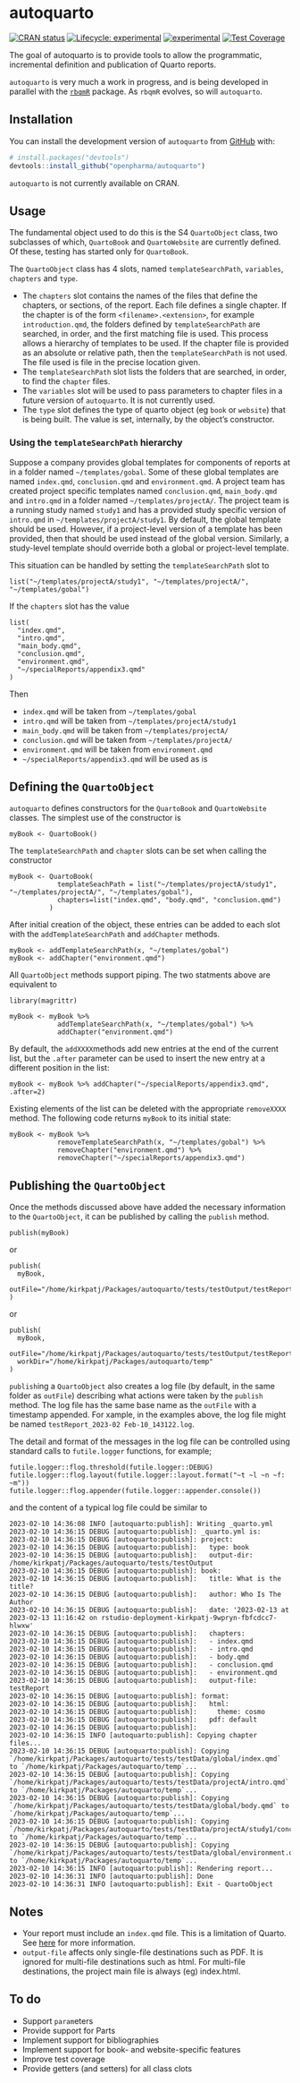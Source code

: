 
<!-- README.md is generated from README.Rmd. Please edit that file -->

# autoquarto

<!-- badges: start -->

[![CRAN
status](https://www.r-pkg.org/badges/version/autoquarto)](https://CRAN.R-project.org/package=autoquarto)
[![Lifecycle:
experimental](https://img.shields.io/badge/lifecycle-experimental-orange.svg)](https://lifecycle.r-lib.org/articles/stages.html#experimental)
[![experimental](https://github.com/openpharma/autoquarto/actions/workflows/experimental.yaml/badge.svg)](https://github.com/openpharma/autoquarto/actions/workflows/experimental.yaml)
[![Test
Coverage](https://raw.githubusercontent.com/openpharma/autoquarto/_xml_coverage_reports/data/main/badge.svg)](https://github.com/openpharma/autoquarto/blob/_xml_coverage_reports/data/main/coverage.xml)<!-- badges: end -->

The goal of autoquarto is to provide tools to allow the programmatic,
incremental definition and publication of Quarto reports.

`autoquarto` is very much a work in progress, and is being developed in
parallel with the [`rbqmR`](https://openpharma.github.io/rbqmR/main/)
package. As `rbqmR` evolves, so will `autoquarto`.

## Installation

You can install the development version of `autoquarto` from
[GitHub](https://github.com/) with:

``` r
# install.packages("devtools")
devtools::install_github("openpharma/autoquarto")
```

`autoquarto` is not currently available on CRAN.

## Usage

The fundamental object used to do this is the S4 `QuartoObject` class,
two subclasses of which, `QuartoBook` and `QuartoWebsite` are currently
defined. Of these, testing has started only for `QuartoBook`.

The `QuartoObject` class has 4 slots, named `templateSearchPath`,
`variables`, `chapters` and `type`.

- The `chapters` slot contains the names of the files that define the
  chapters, or sections, of the report. Each file defines a single
  chapter. If the chapter is of the form `<filename>.<extension>`, for
  example `introduction.qmd`, the folders defined by
  `templateSearchPath` are searched, in order, and the first matching
  file is used. This process allows a hierarchy of templates to be used.
  If the chapter file is provided as an absolute or relative path, then
  the `templateSearchPath` is not used. The file used is file in the
  precise location given.
- The `templateSearchPath` slot lists the folders that are searched, in
  order, to find the `chapter` files.
- The `variables` slot will be used to pass parameters to chapter files
  in a future version of `autoquarto`. It is not currently used.
- The `type` slot defines the type of quarto object (eg `book` or
  `website`) that is being built. The value is set, internally, by the
  object’s constructor.

### Using the `templateSearchPath` hierarchy

Suppose a company provides global templates for components of reports at
in a folder named `~/templates/gobal`. Some of these global templates
are named `index.qmd`, `conclusion.qmd` and `environment.qmd`. A project
team has created project specific templates named `conclusion.qmd`,
`main_body.qmd` and `intro.qmd` in a folder named
`~/templates/projectA/`. The project team is a running study named
`study1` and has a provided study specific version of `intro.qmd` in
`~/templates/projectA/study1`. By default, the global template should be
used. However, if a project-level version of a template has been
provided, then that should be used instead of the global version.
Similarly, a study-level template should override both a global or
project-level template.

This situation can be handled by setting the `templateSearchPath` slot
to

    list("~/templates/projectA/study1", "~/templates/projectA/", "~/templates/gobal")

If the `chapters` slot has the value

    list(
      "index.qmd", 
      "intro.qmd", 
      "main_body.qmd", 
      "conclusion.qmd", 
      "environment.qmd", 
      "~/specialReports/appendix3.qmd"
    )

Then

- `index.qmd` will be taken from `~/templates/gobal`
- `intro.qmd` will be taken from `~/templates/projectA/study1`
- `main_body.qmd` will be taken from `~/templates/projectA/`
- `conclusion.qmd` will be taken from `~/templates/projectA/`
- `environment.qmd` will be taken from `environment.qmd`
- `~/specialReports/appendix3.qmd` will be used as is

## Defining the `QuartoObject`

`autoquarto` defines constructors for the `QuartoBook` and
`QuartoWebsite` classes. The simplest use of the constructor is

    myBook <- QuartoBook()

The `templateSearchPath` and `chapter` slots can be set when calling the
constructor

    myBook <- QuartoBook(
                templateSeachPath = list("~/templates/projectA/study1", "~/templates/projectA/", "~/templates/gobal"),
                chapters=list("index.qmd", "body.qmd", "conclusion.qmd")
              )

After initial creation of the object, these entries can be added to each
slot with the `addTemplateSearchPath` and `addChapter` methods.

    myBook <- addTemplateSearchPath(x, "~/templates/gobal")
    myBook <- addChapter("environment.qmd")

All `QuartoObject` methods support piping. The two statments above are
equivalent to

    library(magrittr)

    myBook <- myBook %>% 
                addTemplateSearchPath(x, "~/templates/gobal") %>% 
                addChapter("environment.qmd")

By default, the `addXXXX`methods add new entries at the end of the
current list, but the `.after` parameter can be used to insert the new
entry at a different position in the list:

    myBook <- myBook %>% addChapter("~/specialReports/appendix3.qmd", .after=2)

Existing elements of the list can be deleted with the appropriate
`removeXXXX` method. The following code returns `myBook` to its initial
state:

    myBook <- myBook %>% 
                removeTemplateSearchPath(x, "~/templates/gobal") %>% 
                removeChapter("environment.qmd") %>% 
                removeChapter("~/specialReports/appendix3.qmd")

## Publishing the `QuartoObject`

Once the methods discussed above have added the necessary information to
the `QuartoObject`, it can be published by calling the `publish` method.

    publish(myBook)

or

    publish(
      myBook,  
      outFile="/home/kirkpatj/Packages/autoquarto/tests/testOutput/testReport.html", 
    )

or

    publish(
      myBook, 
      outFile="/home/kirkpatj/Packages/autoquarto/tests/testOutput/testReport.html", 
      workDir="/home/kirkpatj/Packages/autoquarto/temp"
    )

`publish`ing a `QuartoObject` also creates a log file (by default, in
the same folder as `outFile`) describing what actions were taken by the
`publish` method. The log file has the same base name as the `outFile`
with a timestamp appended. For xample, in the examples above, the log
file might be named `testReport_2023-02 Feb-10_143122.log`.

The detail and format of the messages in the log file can be controlled
using standard calls to `futile.logger` functions, for example;

    futile.logger::flog.threshold(futile.logger::DEBUG)
    futile.logger::flog.layout(futile.logger::layout.format("~t ~l ~n ~f: ~m"))
    futile.logger::flog.appender(futile.logger::appender.console()) 

and the content of a typical log file could be similar to

    2023-02-10 14:36:08 INFO [autoquarto:publish]: Writing _quarto.yml
    2023-02-10 14:36:15 DEBUG [autoquarto:publish]: _quarto.yml is:
    2023-02-10 14:36:15 DEBUG [autoquarto:publish]: project:
    2023-02-10 14:36:15 DEBUG [autoquarto:publish]:   type: book
    2023-02-10 14:36:15 DEBUG [autoquarto:publish]:   output-dir: /home/kirkpatj/Packages/autoquarto/tests/testOutput
    2023-02-10 14:36:15 DEBUG [autoquarto:publish]: book:
    2023-02-10 14:36:15 DEBUG [autoquarto:publish]:   title: What is the title?
    2023-02-10 14:36:15 DEBUG [autoquarto:publish]:   author: Who Is The Author
    2023-02-10 14:36:15 DEBUG [autoquarto:publish]:   date: '2023-02-13 at 2023-02-13 11:16:42 on rstudio-deployment-kirkpatj-9wpryn-fbfcdcc7-hlwxw'
    2023-02-10 14:36:15 DEBUG [autoquarto:publish]:   chapters:
    2023-02-10 14:36:15 DEBUG [autoquarto:publish]:   - index.qmd
    2023-02-10 14:36:15 DEBUG [autoquarto:publish]:   - intro.qmd
    2023-02-10 14:36:15 DEBUG [autoquarto:publish]:   - body.qmd
    2023-02-10 14:36:15 DEBUG [autoquarto:publish]:   - conclusion.qmd
    2023-02-10 14:36:15 DEBUG [autoquarto:publish]:   - environment.qmd
    2023-02-10 14:36:15 DEBUG [autoquarto:publish]:   output-file: testReport
    2023-02-10 14:36:15 DEBUG [autoquarto:publish]: format:
    2023-02-10 14:36:15 DEBUG [autoquarto:publish]:   html:
    2023-02-10 14:36:15 DEBUG [autoquarto:publish]:     theme: cosmo
    2023-02-10 14:36:15 DEBUG [autoquarto:publish]:   pdf: default
    2023-02-10 14:36:15 DEBUG [autoquarto:publish]: 
    2023-02-10 14:36:15 INFO [autoquarto:publish]: Copying chapter files...
    2023-02-10 14:36:15 DEBUG [autoquarto:publish]: Copying `/home/kirkpatj/Packages/autoquarto/tests/testData/global/index.qmd` to `/home/kirkpatj/Packages/autoquarto/temp`...
    2023-02-10 14:36:15 DEBUG [autoquarto:publish]: Copying `/home/kirkpatj/Packages/autoquarto/tests/testData/projectA/intro.qmd` to `/home/kirkpatj/Packages/autoquarto/temp`...
    2023-02-10 14:36:15 DEBUG [autoquarto:publish]: Copying `/home/kirkpatj/Packages/autoquarto/tests/testData/global/body.qmd` to `/home/kirkpatj/Packages/autoquarto/temp`...
    2023-02-10 14:36:15 DEBUG [autoquarto:publish]: Copying `/home/kirkpatj/Packages/autoquarto/tests/testData/projectA/study1/conclusion.qmd` to `/home/kirkpatj/Packages/autoquarto/temp`...
    2023-02-10 14:36:15 DEBUG [autoquarto:publish]: Copying `/home/kirkpatj/Packages/autoquarto/tests/testData/global/environment.qmd` to `/home/kirkpatj/Packages/autoquarto/temp`...
    2023-02-10 14:36:15 INFO [autoquarto:publish]: Rendering report...
    2023-02-10 14:36:31 INFO [autoquarto:publish]: Done
    2023-02-10 14:36:31 INFO [autoquarto:publish]: Exit - QuartoObject

## Notes

- Your report must include an `index.qmd` file. This is a limitation of
  Quarto. See
  [here](https://github.com/quarto-dev/quarto-cli/discussions/4024) for
  more information.
- `output-file` affects only single-file destinations such as PDF. It is
  ignored for multi-file destinations such as html. For multi-file
  destinations, the project main file is always (eg) index.html.

## To do

- Support `param`eters
- Provide support for Parts
- Implement support for bibliographies
- Implement support for book- and website-specific features
- Improve test coverage
- Provide getters (and setters) for all class clots
